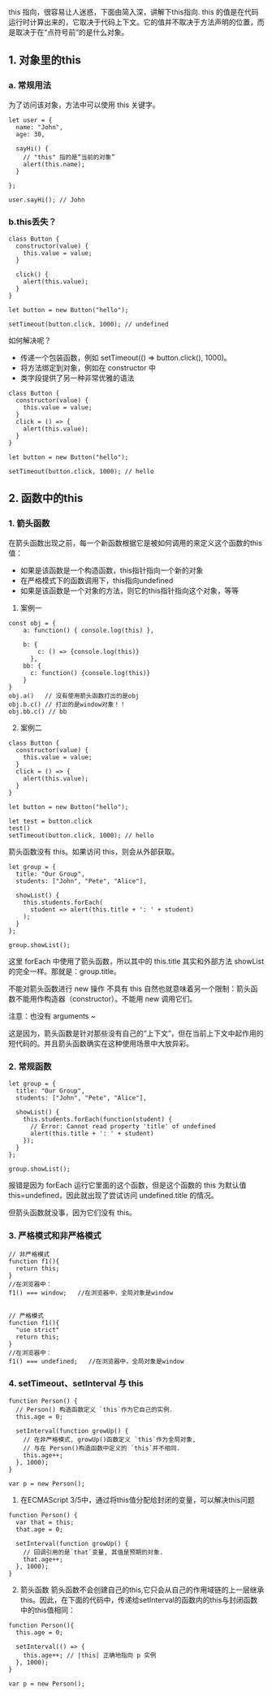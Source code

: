 this 指向，很容易让人迷惑，下面由简入深，讲解下this指向. 
this 的值是在代码运行时计算出来的，它取决于代码上下文。它的值并不取决于方法声明的位置，而是取决于在“点符号前”的是什么对象。

## 1. 对象里的this
### a. 常规用法
为了访问该对象，方法中可以使用 this 关键字。
```
let user = {
  name: "John",
  age: 30,

  sayHi() {
    // "this" 指的是“当前的对象”
    alert(this.name);
  }

};

user.sayHi(); // John
```
### b.this丢失？
```
class Button {
  constructor(value) {
    this.value = value;
  }

  click() {
    alert(this.value);
  }
}

let button = new Button("hello");

setTimeout(button.click, 1000); // undefined
```

如何解决呢？
- 传递一个包装函数，例如 setTimeout(() => button.click(), 1000)。
- 将方法绑定到对象，例如在 constructor 中
- 类字段提供了另一种非常优雅的语法
```
class Button {
  constructor(value) {
    this.value = value;
  }
  click = () => {
    alert(this.value);
  }
}

let button = new Button("hello");

setTimeout(button.click, 1000); // hello
```

## 2. 函数中的this
### 1. 箭头函数
在箭头函数出现之前，每一个新函数根据它是被如何调用的来定义这个函数的this值：

- 如果是该函数是一个构造函数，this指针指向一个新的对象
- 在严格模式下的函数调用下，this指向undefined
- 如果是该函数是一个对象的方法，则它的this指针指向这个对象，等等

1. 案例一
```
const obj = {
    a: function() { console.log(this) },
    
    b: {
    	c: () => {console.log(this)}
	  },
    bb: {
      c: function() {console.log(this)}
    }
}
obj.a()   // 没有使用箭头函数打出的是obj
obj.b.c() // 打出的是window对象！！
obj.bb.c() // bb
```
2. 案例二
```
class Button {
  constructor(value) {
    this.value = value;
  }
  click = () => {
    alert(this.value);
  }
}

let button = new Button("hello");

let test = button.click
test()
setTimeout(button.click, 1000); // hello
```


箭头函数没有 this。如果访问 this，则会从外部获取。
```
let group = {
  title: "Our Group",
  students: ["John", "Pete", "Alice"],

  showList() {
    this.students.forEach(
      student => alert(this.title + ': ' + student)
    );
  }
};

group.showList();
```
这里 forEach 中使用了箭头函数，所以其中的 this.title 其实和外部方法 showList 的完全一样。那就是：group.title。

不能对箭头函数进行 new 操作
不具有 this 自然也就意味着另一个限制：箭头函数不能用作构造器（constructor）。不能用 new 调用它们。

注意：也没有 arguments ~

这是因为，箭头函数是针对那些没有自己的“上下文”，但在当前上下文中起作用的短代码的。并且箭头函数确实在这种使用场景中大放异彩。
### 2. 常规函数
```
let group = {
  title: "Our Group",
  students: ["John", "Pete", "Alice"],

  showList() {
    this.students.forEach(function(student) {
      // Error: Cannot read property 'title' of undefined
      alert(this.title + ': ' + student)
    });
  }
};

group.showList();
```
报错是因为 forEach 运行它里面的这个函数，但是这个函数的 this 为默认值 this=undefined，因此就出现了尝试访问 undefined.title 的情况。

但箭头函数就没事，因为它们没有 this。

### 3. 严格模式和非严格模式
```
// 非严格模式
function f1(){
  return this;
}
//在浏览器中：
f1() === window;   //在浏览器中，全局对象是window


// 严格模式
function f1(){
  "use strict"
  return this;
}
//在浏览器中：
f1() === undefined;   //在浏览器中，全局对象是window
```
### 4. setTimeout、setInterval 与 this
```
function Person() {
  // Person() 构造函数定义 `this`作为它自己的实例.
  this.age = 0;

  setInterval(function growUp() {
    // 在非严格模式, growUp()函数定义 `this`作为全局对象,
    // 与在 Person()构造函数中定义的 `this`并不相同.
    this.age++;
  }, 1000);
}

var p = new Person();
```

1. 在ECMAScript 3/5中，通过将this值分配给封闭的变量，可以解决this问题
```
function Person() {
  var that = this;
  that.age = 0;

  setInterval(function growUp() {
    // 回调引用的是`that`变量, 其值是预期的对象.
    that.age++;
  }, 1000);
}
```
2. 箭头函数
箭头函数不会创建自己的this,它只会从自己的作用域链的上一层继承this。因此，在下面的代码中，传递给setInterval的函数内的this与封闭函数中的this值相同：
```
function Person(){
  this.age = 0;

  setInterval(() => {
    this.age++; // |this| 正确地指向 p 实例
  }, 1000);
}

var p = new Person();
```


